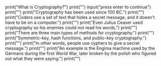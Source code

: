 print("What is Cryptography?")
print("")
input("press enter to continue")
print("")
print("Cryptography has been used since 100 BC.")
print("")
print("Coders use a set of text that hides a secret message, and it doesn't have to be on a computer.")
print("")
print("Even Julius Ceaser used cryptography so his enemies could not read his words.")
print("")
print("There are three main types of methods for cryptography.")
print("")
print("Symmetric-key, hash functions, and public-key cryptography.")
print("")
print("In other words, people use cyphers to give a secret message.")
print("")
print("An example is the Engima machine used by the Germans during the first World War, later broken by the polish who figured out what they were saying.")
print("")

